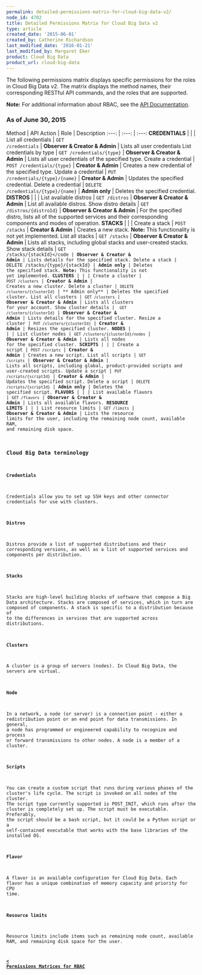 ```yaml
---
permalink: detailed-permissions-matrix-for-cloud-big-data-v2/
node_id: 4702
title: Detailed Permissions Matrix for Cloud Big Data v2
type: article
created_date: '2015-06-01'
created_by: Catherine Richardson
last_modified_date: '2016-01-21'
last_modified_by: Margaret Eker
product: Cloud Big Data
product_url: cloud-big-data
---
```


The following permissions matrix displays specific permissions for the roles in Cloud Big Data v2. The matrix displays the method names, their corresponding RESTful API commands, and the roles that are supported.

**Note:**  For additional information about RBAC, see the [API Documentation](http://developer.rackspace.com/docs).


### As of June 30, 2015

Method | API Action | Role | Description
:---: | :---: | :---:
**CREDENTIALS** | | |
List all credentials | <code>GET /credentials</code> | **Observer & Creator & Admin** | Lists all user credentials
List credentials by type | <code>GET /credentials/{type}</code> | **Observer & Creator & Admin** |	Lists all user credentials of the specified type.
Create a credential | <code>POST /credentials/{type}</code> | **Creator & Admin** | Creates a new credential of the specified type.
Update a credential | <code>PUT /credentials/{type}/{name}</code> | **Creator & Admin** | Updates the specified credential.
Delete a credential | <code>DELETE /credentials/{type}/{name}</code> | **Admin only** | Deletes the specified credential.
**DISTROS** | | |
List available distros | <code>GET /distros</code> | **Observer & Creator & Admin** | List all available distros.
Show distro details | <code>GET /distros/{distroId}</code> | **Observer & Creator & Admin** | For the specified distro, lists all of the supported services and their corresponding components and modes of operation.
**STACKS** | | |
Create a stack | <code>POST /stacks</code> | **Creator & Admin** | Creates a new stack. **Note:** This functionality is not yet implemented.
List all stacks | <code>GET /stacks</code> | **Observer & Creator & Admin** | Lists all stacks, including global stacks and user-created stacks.
Show stack details | <code>GET /stacks/{stackId}</code | **Observer & Creator & Admin** | Lists details for the specified stack.
Delete a stack | DELETE /stacks/{type}/{stackId} | **Admin only** | Deletes the specified stack. **Note:** This functionality is not yet implemented.
**CLUSTERS** | | |
Create a cluster | <code>POST /clusters</code> | **Creator & Admin**  | Creates a new cluster.
Delete a cluster | <code>DELETE /clusters/{clusterId}</code> | ** Admin only** | Deletes the specified cluster.
List all clusters	| <code>GET /clusters</code> | **Observer & Creator & Admin** | Lists all clusters for your account.
Show cluster details | <code> GET /clusters/{clusterId}</code>	| **Observer & Creator & Admin** | Lists details for the specified cluster.
Resize a cluster | <code>PUT /clusters/{clusterId}</code> | **Creator & Admin** | Resizes the specified cluster.
**NODES** | | |
List cluster nodes | <code>GET /clusters/{clusterId}/nodes</code> | **Observer & Creator & Admin** | Lists all nodes for the specified cluster.
**SCRIPTS** | | |
Create a script	| <code>POST /scripts</code> | **Creator & Admin** | Creates a new script.
List all scripts | <code>GET /scripts</code> | **Observer & Creator & Admin** | Lists all scripts, including global, product-provided scripts and user-created scripts.
Update a script	| <code>PUT /scripts/{scriptId}</code> | **Creator & Admin** | Updates the specified script.
Delete a script	| <code>DELETE /scripts/{scriptId}</code> | **Admin only** | Deletes the specified script.
**FLAVORS** | | |
List available flavors | <code>GET /flavors</code> | **Observer & Creator & Admin** | Lists all available flavors.
**RESOURCE LIMITS** | | |
List resource limits	| <code>GET /limits</code> | **Observer & Creator & Admin** | Lists the resource limits for the user, including the remaining node count, available RAM, and remaining disk space.


### Cloud Big Data terminology

#### Credentials

Credentials allow you to set up SSH keys and other connector credentials for use with clusters.

#### Distros

Distros provide a list of supported distributions and their corresponding versions, as well as a list of supported services and components per distribution.

#### Stacks

Stacks are high-level building blocks of software that compose a Big Data architecture. Stacks are composed of services, which in turn are composed of components. A stack is specific to a distribution because of to the differences in services that are supported across distributions.

#### Clusters

A cluster is a group of servers (nodes). In Cloud Big Data, the servers are virtual.

#### Node

In a network, a node (or server) is a connection point - either a redistribution point or an end point for data transmissions. In general, a node has programmed or engineered capability to recognize and process or forward transmissions to other nodes. A node is a member of a cluster.

#### Scripts

You can create a custom script that runs during various phases of the cluster's life cycle. The script is invoked on all nodes of the cluster. The script type currently supported is POST_INIT, which runs after the cluster is completely set up. The script must be executable. Preferably, the script should be a bash script, but it could be a Python script or a self-contained executable that works with the base libraries of the installed OS.

#### Flavor

A flavor is an available configuration for Cloud Big Data. Each flavor has a unique combination of memory capacity and priority for CPU time.

#### Resource limits

Resource limits include items such as remaining node count, available RAM, and remaining disk space for the user.

[**&lt; Permissions Matrices for RBAC**](/how-to/permissions-matrix-for-role-based-access-control-rbac)

